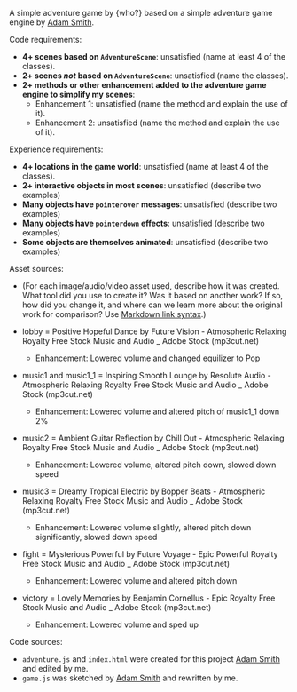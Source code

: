 A simple adventure game by {who?} based on a simple adventure game engine by [Adam Smith](https://github.com/rndmcnlly).

Code requirements:
- **4+ scenes based on `AdventureScene`**: unsatisfied (name at least 4 of the classes).
- **2+ scenes *not* based on `AdventureScene`**: unsatisfied (name the classes).
- **2+ methods or other enhancement added to the adventure game engine to simplify my scenes**:
    - Enhancement 1: unsatisfied (name the method and explain the use of it).
    - Enhancement 2: unsatisfied (name the method and explain the use of it).

Experience requirements:
- **4+ locations in the game world**: unsatisfied (name at least 4 of the classes).
- **2+ interactive objects in most scenes**: unsatisfied (describe two examples)
- **Many objects have `pointerover` messages**: unsatisfied (describe two examples)
- **Many objects have `pointerdown` effects**: unsatisfied (describe two examples)
- **Some objects are themselves animated**: unsatisfied (describe two examples)

Asset sources:
- (For each image/audio/video asset used, describe how it was created. What tool did you use to create it? Was it based on another work? If so, how did you change it, and where can we learn more about the original work for comparison? Use [Markdown link syntax](https://docs.github.com/en/get-started/writing-on-github/getting-started-with-writing-and-formatting-on-github/basic-writing-and-formatting-syntax#links).)

- lobby = Positive Hopeful Dance by Future Vision - Atmospheric Relaxing Royalty Free Stock Music and Audio _ Adobe Stock (mp3cut.net)
    - Enhancement: Lowered volume and changed equilizer to Pop
- music1 and music1_1 = Inspiring Smooth Lounge by Resolute Audio - Atmospheric Relaxing Royalty Free Stock Music and Audio _ Adobe Stock (mp3cut.net)
    - Enhancement: Lowered volume and altered pitch of music1_1 down 2%
- music2 = Ambient Guitar Reflection by Chill Out - Atmospheric Relaxing Royalty Free Stock Music and Audio _ Adobe Stock (mp3cut.net)
    - Enhancement: Lowered volume, altered pitch down, slowed down speed
- music3 = Dreamy Tropical Electric by Bopper Beats - Atmospheric Relaxing Royalty Free Stock Music and Audio _ Adobe Stock (mp3cut.net)
    - Enhancement: Lowered volume slightly, altered pitch down significantly, slowed down speed
- fight = Mysterious Powerful by Future Voyage - Epic Powerful Royalty Free Stock Music and Audio _ Adobe Stock (mp3cut.net)
    - Enhancement: Lowered volume and altered pitch down
- victory = Lovely Memories by Benjamin Cornellus - Epic Royalty Free Stock Music and Audio _ Adobe Stock (mp3cut.net)
    - Enhancement: Lowered volume and sped up

Code sources:
- `adventure.js` and `index.html` were created for this project [Adam Smith](https://github.com/rndmcnlly) and edited by me.
- `game.js` was sketched by [Adam Smith](https://github.com/rndmcnlly) and rewritten by me.